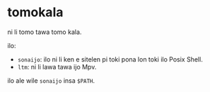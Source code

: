 # tomokala
ni li tomo tawa tomo kala.

ilo:
- `sonaijo`: ilo ni li ken e sitelen pi toki pona lon toki ilo Posix Shell. 
- `ltm`: ni li lawa tawa ijo Mpv.

ilo ale wile `sonaijo` insa `$PATH`.
